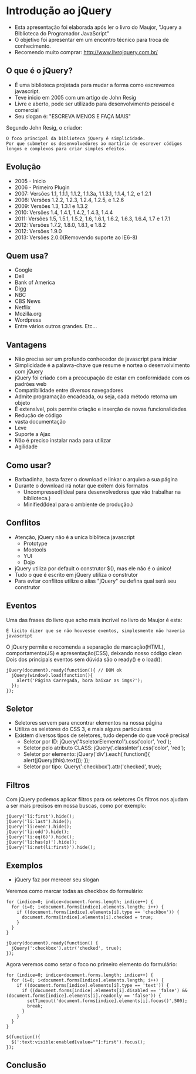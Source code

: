 # Introdução ao jQuery

- Esta apresentação foi elaborada após ler o livro do Maujor, "Jquery a Biblioteca do Programador JavaScript"
- O objetivo foi apresentar em um encontro técnico para troca de conhecimento.
- Recomendo muito comprar: http://www.livrojquery.com.br/

## O que é o jQuery?
- É uma biblioteca projetada para mudar a forma como escrevemos javascript.
- Teve inicio em 2005 com um artigo de John Resig
- Livre e aberto, pode ser utilizado para desenvolvimento pessoal e comercial
- Seu slogan é: "ESCREVA MENOS E FAÇA MAIS"

Segundo John Resig, o criador:

    O foco principal da biblioteca jQuery é simplicidade.
    Por que submeter os desenvolvedores ao martírio de escrever códigos longos e complexos para criar simples efeitos.

## Evolução
- 2005 - Inicio
- 2006 - Primeiro Plugin
- 2007: Versões 1.1, 1.1.1, 1.1.2, 1.1.3a, 1.1.3.1, 1.1.4, 1.2, e 1.2.1
- 2008: Versões 1.2.2, 1.2.3, 1.2.4, 1.2.5, e 1.2.6
- 2009: Versões 1.3, 1.3.1 e 1.3.2
- 2010: Versões 1.4, 1.4.1, 1.4.2, 1.4.3, 1.4.4
- 2011: Versões 1.5, 1.5.1, 1.5.2, 1.6, 1.6.1, 1.6.2, 1.6.3, 1.6.4, 1.7 e 1.7.1
- 2012: Versões 1.7.2, 1.8.0, 1.8.1, e 1.8.2
- 2012: Versões 1.9.0
- 2013: Versões 2.0.0(Removendo suporte ao IE6-8)

## Quem usa?
- Google
- Dell
- Bank of America
- Digg
- NBC
- CBS News
- Netflix
- Mozilla.org
- Wordpress
- Entre vários outros grandes. Etc...

## Vantagens
- Não precisa ser um profundo conhecedor de javascript para iniciar
- Simplicidade é a palavra-chave que resume e nortea o desenvolvimento com jQuery
- jQuery foi criado com a preocupação de estar em conformidade com os padrões web
- Compatibilidade entre diversos navegadores
- Admite programação encadeada, ou seja, cada método retorna um objeto
- É extensível, pois permite criação e inserção de novas funcionalidades
- Redução de código
- vasta documentação
- Leve
- Suporte a Ajax
- Não é preciso instalar nada para utilizar
- Agilidade

## Como usar?
- Barbadinha, basta fazer o download e linkar o arquivo a sua página
- Durante o download irá notar que exitem dois formatos
    - Uncompressed(Ideal para desenvolvedores que vão trabalhar na biblioteca.)
    - Minified(Ideal para o ambiente de produção.)

## Conflitos
- Atenção, jQuery não é a unica bibliteca javascript
    - Prototype
    - Mootools
    - YUI
    - Dojo
- jQuery utiliza por default o construtor $(), mas ele não é o único!
- Tudo o que é escrito em jQuery utiliza o construtor
- Para evitar conflitos utilize o alias "jQuery" ou defina qual será seu construtor

## Eventos
Uma das frases do livro que acho mais incrível no livro do Maujor é esta:

    É licito dizer que se não houvesse eventos, simplesmente não haveria javascript

O jQuery permite e recomenda a separação de marcação(HTML), comportamento(JS) e apresentação(CSS), deixando nosso código clean
Dois dos principais eventos sem dúvida são o ready() e o load():

    jQuery(document).ready(function(){ // DOM ok
      jQuery(window).load(function(){
        alert('Página Carregada, bora baixar as imgs?');
      });
    });


## Seletor 
- Seletores servem para encontrar elementos na nossa página
- Utiliza os seletores do CSS 3, e mais alguns particulares
- Existem diversos tipos de seletores, tudo depende do que você precisa!
    - Seletor por ID: jQuery('#seletorElemento1').css('color', 'red');
    - Seletor pelo atributo CLASS: jQuery('.classInter').css('color', 'red');
    - Seletor por elemento: jQuery('div').each( function(){  alert(jQuery(this).text()); });
    - Seletor por tipo: Query(':checkbox').attr('checked', true);


## Filtros
Com jQuery podemos aplicar filtros para os seletores
Os filtros nos ajudam a ser mais precisos em nossa buscas, como por exemplo:

    jQuery('li:first').hide();
    jQuery('li:last').hide();
    jQuery('li:even').hide();
    jQuery('li:odd').hide();
    jQuery('li:eq(6)').hide();
    jQuery('li:has(p)').hide();
    jQuery('li:not(li:first)').hide();


## Exemplos
- jQuery faz por merecer seu slogan

Veremos como marcar todas as checkbox do formulário:

    for (indice=0; indice<document.forms.length; indice++) {
      for (i=0; i<document.forms[indice].elements.length; i++) {
        if ((document.forms[indice].elements[i].type == 'checkbox')) {
          document.forms[indice].elements[i].checked = true;
        }
      }
    }

    jQuery(document).ready(function() {
      jQuery(':checkbox').attr('checked', true);
    });


Agora veremos como setar o foco no primeiro elemento do formulário:

    for (indice=0; indice<document.forms.length; indice++) {
      for (i=0; i<document.forms[indice].elements.length; i++) {
        if ((document.forms[indice].elements[i].type == 'text')) {
          if ((document.forms[indice].elements[i].disabled == 'false') && (document.forms[indice].elements[i].readonly == 'false')) {
            setTimeout('document.forms[indice].elements[i].focus()',500);
            break;
          }
        }
      }
    }

    $(function(){
      $(':text:visible:enabled[value=""]:first').focus();
    });


## Conclusão
